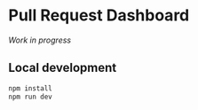 # Pull Request Dashboard

_Work in progress_

## Local development

```sh
npm install
npm run dev
```
